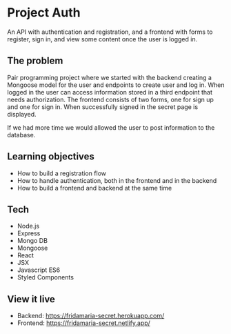 # Project Auth

An API with authentication and registration, and a frontend with forms to register, sign in, and view some content once the user is logged in.

## The problem

Pair programming project where we started with the backend creating a Mongoose model for the user and endpoints to create user and log in. When logged in the user can access information stored in a third endpoint that needs authorization. The frontend consists of two forms, one for sign up and one for sign in. When successfully signed in the secret page is displayed.

If we had more time we would allowed the user to post information to the database. 

## Learning objectives
- How to build a registration flow
- How to handle authentication, both in the frontend and in the backend
- How to build a frontend and backend at the same time

## Tech
- Node.js
- Express
- Mongo DB
- Mongoose
- React
- JSX
- Javascript ES6
- Styled Components

## View it live
- Backend: https://fridamaria-secret.herokuapp.com/
- Frontend: https://fridamaria-secret.netlify.app/